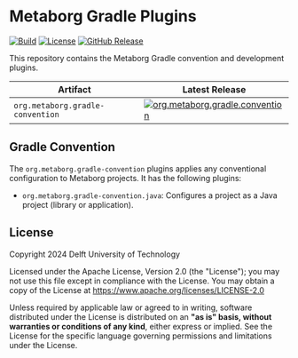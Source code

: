 # Metaborg Gradle Plugins
[![Build][github-build-badge]][github-build]
[![License][license-badge]][license]
[![GitHub Release][github-release-badge]][github-release]

This repository contains the Metaborg Gradle convention and development plugins.

| Artifact                                  | Latest Release                                                                                       |
|-------------------------------------------| ---------------------------------------------------------------------------------------------------- |
| `org.metaborg.gradle-convention` | [![org.metaborg.gradle.convention][gradle-convention-maven-badge]][gradle-convention-maven] |

 

## Gradle Convention
The `org.metaborg.gradle-convention` plugins applies any conventional configuration to Metaborg projects. It has the following plugins:

- `org.metaborg.gradle-convention.java`: Configures a project as a Java project (library or application).



## License
Copyright 2024 Delft University of Technology

Licensed under the Apache License, Version 2.0 (the "License"); you may not use this file except in compliance with the License. You may obtain a copy of the License at <https://www.apache.org/licenses/LICENSE-2.0>

Unless required by applicable law or agreed to in writing, software distributed under the License is distributed on an **"as is" basis, without warranties or conditions of any kind**, either express or implied. See the License for the specific language governing permissions and limitations under the License.



[github-build-badge]: https://img.shields.io/github/actions/workflow/status/metaborg/metaborg-gradle/build.yaml
[github-build]: https://github.com/metaborg/metaborg-gradle/actions
[license-badge]: https://img.shields.io/github/license/metaborg/metaborg-gradle
[license]: https://github.com/metaborg/metaborg-gradle/blob/main/LICENSE
[github-release-badge]: https://img.shields.io/github/v/release/metaborg/metaborg-gradle
[github-release]: https://github.com/metaborg/metaborg-gradle/releases

[gradle-convention-maven-badge]: https://img.shields.io/maven-metadata/v?metadataUrl=https%3A%2F%2Fartifacts.metaborg.org%2Fcontent%2Frepositories%2Freleases%2Forg%2Fmetaborg%2Fgradle.convention%2Fmaven-metadata.xml
[gradle-convention-maven]: https://artifacts.metaborg.org/#nexus-search;gav~org.metaborg~gradle.convention~~~
